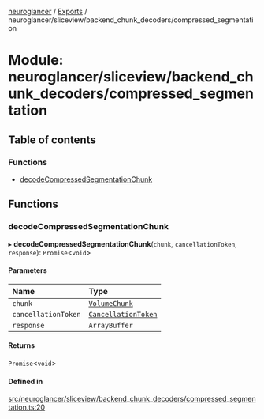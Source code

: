 [neuroglancer](../README.md) / [Exports](../modules.md) / neuroglancer/sliceview/backend\_chunk\_decoders/compressed\_segmentation

# Module: neuroglancer/sliceview/backend\_chunk\_decoders/compressed\_segmentation

## Table of contents

### Functions

- [decodeCompressedSegmentationChunk](neuroglancer_sliceview_backend_chunk_decoders_compressed_segmentation.md#decodecompressedsegmentationchunk)

## Functions

### decodeCompressedSegmentationChunk

▸ **decodeCompressedSegmentationChunk**(`chunk`, `cancellationToken`, `response`): `Promise`<`void`\>

#### Parameters

| Name | Type |
| :------ | :------ |
| `chunk` | [`VolumeChunk`](../classes/neuroglancer_sliceview_volume_backend.VolumeChunk.md) |
| `cancellationToken` | [`CancellationToken`](../interfaces/neuroglancer_util_cancellation.CancellationToken.md) |
| `response` | `ArrayBuffer` |

#### Returns

`Promise`<`void`\>

#### Defined in

[src/neuroglancer/sliceview/backend_chunk_decoders/compressed_segmentation.ts:20](https://github.com/ActiveBrainAtlas2/neuroglancer/blob/034b457d/src/neuroglancer/sliceview/backend_chunk_decoders/compressed_segmentation.ts#L20)
